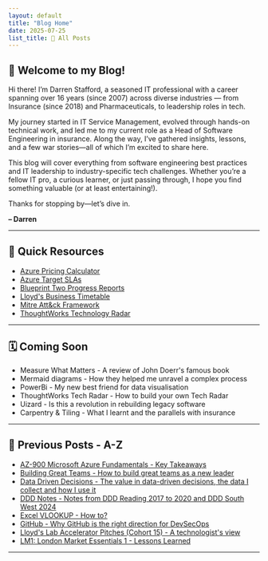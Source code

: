 ```yaml
---
layout: default
title: "Blog Home"
date: 2025-07-25
list_title: 🔁 All Posts
---
```


## 🌟 Welcome to my Blog!

Hi there! I’m Darren Stafford, a seasoned IT professional with a career spanning over 16 years (since 2007) across diverse industries — from Insurance (since 2018) and Pharmaceuticals, to leadership roles in tech.

My journey started in IT Service Management, evolved through hands-on technical work, and led me to my current role as a Head of Software Engineering in insurance. Along the way, I’ve gathered insights, lessons, and a few war stories—all of which I’m excited to share here.

This blog will cover everything from software engineering best practices and IT leadership to industry-specific tech challenges. Whether you’re a fellow IT pro, a curious learner, or just passing through, I hope you find something valuable (or at least entertaining!).

Thanks for stopping by—let’s dive in.

**– Darren**

---

## 🔗 Quick Resources

- [Azure Pricing Calculator](https://azure.microsoft.com/en-us/pricing/calculator/)
- [Azure Target SLAs](https://azurecharts.com/sla)
- [Blueprint Two Progress Reports](https://www.velonetic.co.uk/blueprint-two/progress/blueprint-two-progress-reports)
- [Lloyd's Business Timetable](https://www.lloyds.com/tools-and-systems/business-timetable)
- [Mitre Att&ck Framework](https://attack.mitre.org/)
- [ThoughtWorks Technology Radar](https://www.thoughtworks.com/en-gb/radar)

---

## 🗓️ Coming Soon

- Measure What Matters - A review of John Doerr's famous book
- Mermaid diagrams - How they helped me unravel a complex process
- PowerBi - My new best friend for data visualisation
- ThoughtWorks Tech Radar - How to build your own Tech Radar
- Uizard - Is this a revolution in rebuilding legacy software
- Carpentry & Tiling - What I learnt and the parallels with insurance

---

## 🔁 Previous Posts - A-Z

- [AZ-900 Microsoft Azure Fundamentals - Key Takeaways](_posts/2025-07-25-AZ900.md)
- [Building Great Teams - How to build great teams as a new leader](_posts/2025-08-20-BuildingGreatTeams.md)
- [Data Driven Decisions - The value in data-driven decisions, the data I collect and how I use it](_posts/2025-09-26-DataDrivenDecisions.md)
- [DDD Notes - Notes from DDD Reading 2017 to 2020 and DDD South West 2024](_posts/2025-08-03-DDDNotes.md)
- [Excel VLOOKUP - How to?](_posts/2025-09-20-VLookUp.md)
- [GitHub - Why GitHub is the right direction for DevSecOps](_posts/2025-07-26-GitHubFuture.md)
- [Lloyd's Lab Accelerator Pitches (Cohort 15) - A technologist's view](_posts/2025-09-10-LloydsLabAccelerator2025.md)
- [LM1: London Market Essentials 1 - Lessons Learned](_posts/2025-08-02-LM12025.md)

---
